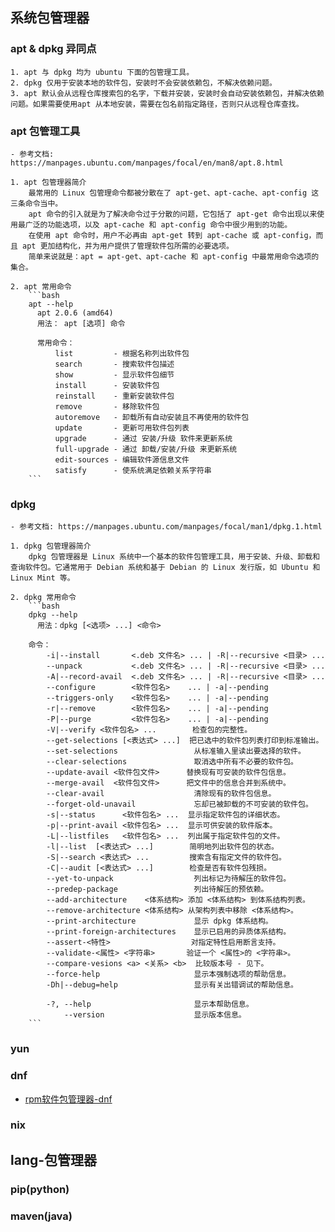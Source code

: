 
## 系统包管理器

### apt & dpkg 异同点  
    1. apt 与 dpkg 均为 ubuntu 下面的包管理工具。
    2. dpkg 仅用于安装本地的软件包，安装时不会安装依赖包，不解决依赖问题。
    3. apt 默认会从远程仓库搜索包的名字，下载并安装，安装时会自动安装依赖包，并解决依赖问题。如果需要使用apt 从本地安装，需要在包名前指定路径，否则只从远程仓库查找。

### apt 包管理工具
    - 参考文档: https://manpages.ubuntu.com/manpages/focal/en/man8/apt.8.html 

    1. apt 包管理器简介
        最常用的 Linux 包管理命令都被分散在了 apt-get、apt-cache、apt-config 这三条命令当中。
        apt 命令的引入就是为了解决命令过于分散的问题，它包括了 apt-get 命令出现以来使用最广泛的功能选项，以及 apt-cache 和 apt-config 命令中很少用到的功能。
        在使用 apt 命令时，用户不必再由 apt-get 转到 apt-cache 或 apt-config，而且 apt 更加结构化，并为用户提供了管理软件包所需的必要选项。
        简单来说就是：apt = apt-get、apt-cache 和 apt-config 中最常用命令选项的集合。
    
    2. apt 常用命令
        ```bash
        apt --help                 
          apt 2.0.6 (amd64)
          用法： apt [选项] 命令
            
          常用命令：
              list         - 根据名称列出软件包
              search       - 搜索软件包描述
              show         - 显示软件包细节
              install      - 安装软件包
              reinstall    - 重新安装软件包
              remove       - 移除软件包
              autoremove   - 卸载所有自动安装且不再使用的软件包
              update       - 更新可用软件包列表
              upgrade      - 通过 安装/升级 软件来更新系统
              full-upgrade - 通过 卸载/安装/升级 来更新系统
              edit-sources - 编辑软件源信息文件
              satisfy      - 使系统满足依赖关系字符串   
        ```


### dpkg
    - 参考文档: https://manpages.ubuntu.com/manpages/focal/man1/dpkg.1.html 

    1. dpkg 包管理器简介
        dpkg 包管理器是 Linux 系统中一个基本的软件包管理工具，用于安装、升级、卸载和查询软件包。它通常用于 Debian 系统和基于 Debian 的 Linux 发行版，如 Ubuntu 和 Linux Mint 等。
    
    2. dpkg 常用命令
        ```bash
        dpkg --help           
          用法：dpkg [<选项> ...] <命令>

        命令：
            -i|--install       <.deb 文件名> ... | -R|--recursive <目录> ...
            --unpack           <.deb 文件名> ... | -R|--recursive <目录> ...
            -A|--record-avail  <.deb 文件名> ... | -R|--recursive <目录> ...
            --configure        <软件包名>    ... | -a|--pending
            --triggers-only    <软件包名>    ... | -a|--pending
            -r|--remove        <软件包名>    ... | -a|--pending
            -P|--purge         <软件包名>    ... | -a|--pending
            -V|--verify <软件包名> ...        检查包的完整性。
            --get-selections [<表达式> ...]  把已选中的软件包列表打印到标准输出。
            --set-selections                 从标准输入里读出要选择的软件。
            --clear-selections               取消选中所有不必要的软件包。
            --update-avail <软件包文件>      替换现有可安装的软件包信息。
            --merge-avail  <软件包文件>      把文件中的信息合并到系统中。
            --clear-avail                    清除现有的软件包信息。
            --forget-old-unavail             忘却已被卸载的不可安装的软件包。
            -s|--status      <软件包名> ...  显示指定软件包的详细状态。
            -p|--print-avail <软件包名> ...  显示可供安装的软件版本。
            -L|--listfiles   <软件包名> ...  列出属于指定软件包的文件。
            -l|--list  [<表达式> ...]        简明地列出软件包的状态。
            -S|--search <表达式> ...         搜索含有指定文件的软件包。
            -C|--audit [<表达式> ...]        检查是否有软件包残损。
            --yet-to-unpack                  列出标记为待解压的软件包。
            --predep-package                 列出待解压的预依赖。
            --add-architecture    <体系结构> 添加 <体系结构> 到体系结构列表。
            --remove-architecture <体系结构> 从架构列表中移除 <体系结构>。
            --print-architecture             显示 dpkg 体系结构。
            --print-foreign-architectures    显示已启用的异质体系结构。
            --assert-<特性>                  对指定特性启用断言支持。
            --validate-<属性> <字符串>       验证一个 <属性>的 <字符串>。
            --compare-vesions <a> <关系> <b>  比较版本号 - 见下。
            --force-help                     显示本强制选项的帮助信息。
            -Dh|--debug=help                 显示有关出错调试的帮助信息。

            -?, --help                       显示本帮助信息。
                --version                    显示版本信息。 
        ```



### yun


### dnf

- [rpm软件包管理器-dnf](https://wangchujiang.com/linux-command/c/dnf.html)


### nix


## lang-包管理器


### pip(python)


### maven(java)